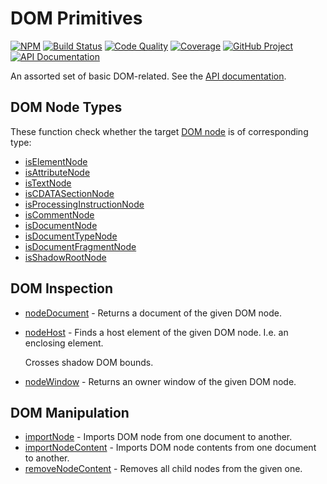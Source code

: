 DOM Primitives
==============

[![NPM][npm-image]][npm-url]
[![Build Status][build-status-img]][build-status-link]
[![Code Quality][quality-img]][quality-link]
[![Coverage][coverage-img]][coverage-link]
[![GitHub Project][github-image]][github-url]
[![API Documentation][api-docs-image]][API documentation]

An assorted set of basic DOM-related. See the [API documentation].

[npm-image]: https://img.shields.io/npm/v/@frontmeans/dom-primitives.svg?logo=npm
[npm-url]: https://www.npmjs.com/package/@frontmeans/dom-primitives
[build-status-img]: https://github.com/frontmeans/dom-primitives/workflows/Build/badge.svg
[build-status-link]: https://github.com/frontmeans/dom-primitives/actions?query=workflow%3ABuild
[quality-img]: https://app.codacy.com/project/badge/Grade/023f791e8d82413c8eb46738e4afe224
[quality-link]: https://www.codacy.com/gh/frontmeans/dom-primitives/dashboard?utm_source=github.com&utm_medium=referral&utm_content=frontmeans/dom-primitives&utm_campaign=Badge_Grade
[coverage-img]: https://app.codacy.com/project/badge/Coverage/023f791e8d82413c8eb46738e4afe224
[coverage-link]: https://www.codacy.com/gh/frontmeans/dom-primitives/dashboard?utm_source=github.com&utm_medium=referral&utm_content=frontmeans/dom-primitives&utm_campaign=Badge_Coverage
[github-image]: https://img.shields.io/static/v1?logo=github&label=GitHub&message=project&color=informational
[github-url]: https://github.com/frontmeans/dom-primitives
[api-docs-image]: https://img.shields.io/static/v1?logo=typescript&label=API&message=docs&color=informational
[API documentation]: https://frontmeans.github.io/dom-primitives/ 


DOM Node Types
--------------

These function check whether the target [DOM node] is of corresponding type:

- [isElementNode](https://developer.mozilla.org/en-US/docs/Web/API/Element)
- [isAttributeNode](https://developer.mozilla.org/en-US/docs/Web/API/Attr)
- [isTextNode](https://developer.mozilla.org/en-US/docs/Web/API/Text)
- [isCDATASectionNode](https://developer.mozilla.org/en-US/docs/Web/API/CDATASection)
- [isProcessingInstructionNode](https://developer.mozilla.org/en-US/docs/Web/API/ProcessingInstruction)
- [isCommentNode](https://developer.mozilla.org/en-US/docs/Web/API/Comment)
- [isDocumentNode](https://developer.mozilla.org/en-US/docs/Web/API/Document)
- [isDocumentTypeNode](https://developer.mozilla.org/en-US/docs/Web/API/DocumentType)
- [isDocumentFragmentNode](https://developer.mozilla.org/en-US/docs/Web/API/DocumentFragment)
- [isShadowRootNode](https://developer.mozilla.org/en-US/docs/Web/API/ShadowRoot)

[DOM node]: https://developer.mozilla.org/en-US/docs/Web/API/Node


DOM Inspection
--------------

- [nodeDocument] - Returns a document of the given DOM node.

- [nodeHost] - Finds a host element of the given DOM node. I.e. an enclosing element.

  Crosses shadow DOM bounds.

- [nodeWindow] - Returns an owner window of the given DOM node.

[nodeDocument]: https://frontmeans.github.io/dom-primitives/modules.html#nodeDocument
[nodeHost]: https://frontmeans.github.io/dom-primitives/modules.html#nodeHost
[nodeWindow]: https://frontmeans.github.io/dom-primitives/modules.html#nodeWindow


DOM Manipulation
----------------

- [importNode] - Imports DOM node from one document to another.
- [importNodeContent] - Imports DOM node contents from one document to another.
- [removeNodeContent] - Removes all child nodes from the given one.

[importNode]: https://frontmeans.github.io/dom-primitives/modules.html#importNode
[importNodeContent]: https://frontmeans.github.io/dom-primitives/modules.html#importNodeContent
[removeNodeContent]: https://frontmeans.github.io/dom-primitives/modules.html#removeNodeContent
